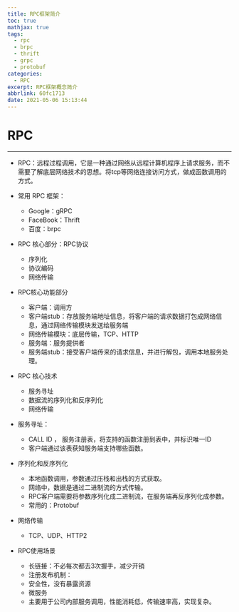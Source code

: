 ```yaml
---
title: RPC框架简介
toc: true
mathjax: true
tags:
  - rpc
  - brpc
  - thrift
  - grpc
  - protobuf
categories:
  - RPC
excerpt: RPC框架概念简介
abbrlink: 60fc1713
date: 2021-05-06 15:13:44
---
```


# RPC

---

* RPC：远程过程调用，它是一种通过网络从远程计算机程序上请求服务，而不需要了解底层网络技术的思想。将tcp等网络连接访问方式，做成函数调用的方式。

* 常用 RPC 框架：
  * Google：gRPC
  * FaceBook：Thrift
  * 百度：brpc
* RPC 核心部分：RPC协议
  * 序列化
  * 协议编码
  * 网络传输
* RPC核心功能部分
  * 客户端：调用方
  * 客户端stub：存放服务端地址信息，将客户端的请求数据打包成网络信息，通过网络传输模块发送给服务端
  * 网络传输模块：底层传输，TCP、HTTP
  * 服务端：服务提供者
  * 服务端stub：接受客户端传来的请求信息，并进行解包，调用本地服务处理。
* RPC 核心技术
  * 服务寻址
  * 数据流的序列化和反序列化
  * 网络传输
* 服务寻址：
  * CALL ID ， 服务注册表，将支持的函数注册到表中，并标识唯一ID
  * 客户端通过该表获知服务端支持哪些函数。
* 序列化和反序列化
  * 本地函数调用，参数通过压栈和出栈的方式获取。
  * 网络中，数据是通过二进制流的方式传输。
  * RPC客户端需要将参数序列化成二进制流，在服务端再反序列化成参数。
  * 常用的：Protobuf 
* 网络传输
  * TCP、UDP、HTTP2
* RPC使用场景
  * 长链接：不必每次都去3次握手，减少开销
  * 注册发布机制：
  * 安全性，没有暴露资源
  * 微服务
  * 主要用于公司内部服务调用，性能消耗低，传输速率高，实现复杂。


